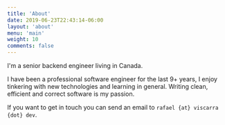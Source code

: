 ```yaml
---
title: 'About'
date: 2019-06-23T22:43:14-06:00
layout: 'about'
menu: 'main'
weight: 10
comments: false
---
```


I'm a senior backend engineer living in Canada.

I have been a professional software engineer for the last 9+ years, I enjoy 
tinkering with new technologies and learning in general. Writing clean, 
efficient and correct software is my passion.

If you want to get in touch you can send an email to `rafael {at} viscarra {dot} dev`.